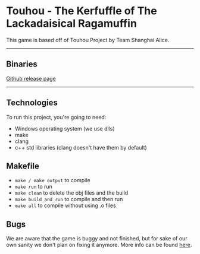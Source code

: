 # Touhou - The Kerfuffle of The Lackadaisical Ragamuffin

This game is based off of Touhou Project by Team Shanghai Alice.


---

## Binaries
[Github release page](https://github.com/BigNtertainment/touhou-game-for-fair/releases/tag/Touhou)

---

## Technologies

To run this project, you're going to need:

- Windows operating system (we use dlls)
- make
- clang
- c++ std libraries (clang doesn't have them by default)

## Makefile

- `make / make output` to compile
- `make run` to run
- `make clean` to delete the obj files and the build
- `make build_and_run` to compile and then run
- `make all` to compile without using .o files

## Bugs
We are aware that the game is buggy and not finished, but for sake of our own sanity we don't plan on fixing it anymore.
More info can be found [here](https://bigntertainment.github.io/BigNgine).
